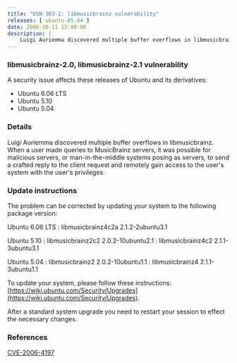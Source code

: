 ```yaml
---
title: "USN-363-1: libmusicbrainz vulnerability"
releases: [ ubuntu-05.04 ]
date: 2006-10-11 12:00:00
description: |
    Luigi Auriemma discovered multiple buffer overflows in libmusicbrainz.  When a user made queries to MusicBrainz servers, it was possible for  malicious servers, or man-in-the-middle systems posing as servers, to  send a crafted reply to the client request and remotely gain access to  the user&#39;s system with the user&#39;s privileges.
--- 
```

 
### libmusicbrainz-2.0, libmusicbrainz-2.1 vulnerability

A security issue affects these releases of Ubuntu and its derivatives:

* Ubuntu 6.06 LTS
* Ubuntu 5.10
* Ubuntu 5.04

### Details

Luigi Auriemma discovered multiple buffer overflows in libmusicbrainz. When a user made queries to MusicBrainz servers, it was possible for malicious servers, or man-in-the-middle systems posing as servers, to send a crafted reply to the client request and remotely gain access to the user&#39;s system with the user&#39;s privileges.

### Update instructions

The problem can be corrected by updating your system to the following package version:

Ubuntu 6.06 LTS
 : libmusicbrainz4c2a <span>2.1.2-2ubuntu3.1</span>

Ubuntu 5.10
 : libmusicbrainz2c2 <span>2.0.2-10ubuntu2.1</span>
 : libmusicbrainz4c2 <span>2.1.1-3ubuntu3.1</span>

Ubuntu 5.04
 : libmusicbrainz2 <span>2.0.2-10ubuntu1.1</span>
 : libmusicbrainz4 <span>2.1.1-3ubuntu1.1</span>

To update your system, please follow these instructions: [https://wiki.ubuntu.com/Security/Upgrades](https://wiki.ubuntu.com/Security/Upgrades).

After a standard system upgrade you need to restart your session to effect the necessary changes.

### References

 [CVE-2006-4197](http://people.ubuntu.com/~ubuntu-security/cve/CVE-2006-4197)
 
